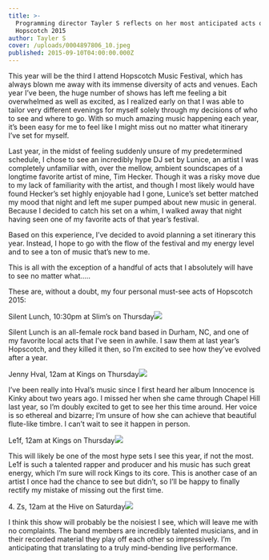 ```yaml
---
title: >-
  Programming director Tayler S reflects on her most anticipated acts of
  Hopscotch 2015
author: Tayler S
cover: /uploads/0004897806_10.jpeg
published: 2015-09-10T04:00:00.000Z
---
```


This year will be the third I attend Hopscotch Music Festival, which has always blown me away with its immense diversity of acts and venues. Each year I’ve been, the huge number of shows has left me feeling a bit overwhelmed as well as excited, as I realized early on that I was able to tailor very different evenings for myself solely through my decisions of who to see and where to go. With so much amazing music happening each year, it’s been easy for me to feel like I might miss out no matter what itinerary I’ve set for myself.

Last year, in the midst of feeling suddenly unsure of my predetermined schedule, I chose to see an incredibly hype DJ set by Lunice, an artist I was completely unfamiliar with, over the mellow, ambient soundscapes of a longtime favorite artist of mine, Tim Hecker. Though it was a risky move due to my lack of familiarity with the artist, and though I most likely would have found Hecker’s set highly enjoyable had I gone, Lunice’s set better matched my mood that night and left me super pumped about new music in general. Because I decided to catch his set on a whim, I walked away that night having seen one of my favorite acts of that year’s festival.

Based on this experience, I’ve decided to avoid planning a set itinerary this year. Instead, I hope to go with the flow of the festival and my energy level and to see a ton of music that’s new to me.

This is all with the exception of a handful of acts that I absolutely will have to see no matter what…..

These are, without a doubt, my four personal must-see acts of Hopscotch 2015:

Silent Lunch, 10:30pm at Slim’s on Thursday![](/uploads/0004897806_10.jpeg)

Silent Lunch is an all-female rock band based in Durham, NC, and one of my favorite local acts that I’ve seen in awhile. I saw them at last year’s Hopscotch, and they killed it then, so I’m excited to see how they’ve evolved after a year.

Jenny Hval, 12am at Kings on Thursday![](/uploads/jennyhvalpress3.webp)

I’ve been really into Hval’s music since I first heard her album Innocence is Kinky about two years ago. I missed her when she came through Chapel Hill last year, so I’m doubly excited to get to see her this time around. Her voice is so ethereal and bizarre; I’m unsure of how she can achieve that beautiful flute-like timbre. I can’t wait to see it happen in person.

Le1f, 12am at Kings on Thursday![](/uploads/le1f2_0.webp)

This will likely be one of the most hype sets I see this year, if not the most. Le1f is such a talented rapper and producer and his music has such great energy, which I’m sure will rock Kings to its core. This is another case of an artist I once had the chance to see but didn’t, so I’ll be happy to finally rectify my mistake of missing out the first time.

4\. Zs, 12am at the Hive on Saturday![](/uploads/maxresdefault.webp)

I think this show will probably be the noisiest I see, which will leave me with no complaints. The band members are incredibly talented musicians, and in their recorded material they play off each other so impressively. I’m anticipating that translating to a truly mind-bending live performance.
